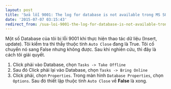 ```yaml
---
layout: post
title: 'Sửa lỗi 9001: The log for database is not available trong MS SQL Server'
date: '2015-07-07 03:15:43'
redirect_from: /sua-loi-9001-the-log-for-database-is-not-available-trong-ms-sql-server/
---
```


Một số Database của tôi bị lỗi 9001 khi thực hiện thao tác dữ liệu (Insert, update). Tôi kiểm tra thì thấy thuộc tính `Auto Close` đang là True. Tôi cố chuyển nó sang False nhưng không được. Sau khi nghiên cứu, thì đây là cách tôi giải quyết.

1. Click phải vào Database, chọn `Tasks -> Take Offline`
2. Sau đó Click phải lại vào Database, chọn `Tasks -> Bring Online`
3. Click phải, chọn `Properties`. Trong màn hình `Database Properties`, chọn `Options`. Sau đó thiết lập thuộc tính `Auto Close` về **False** là xong.
